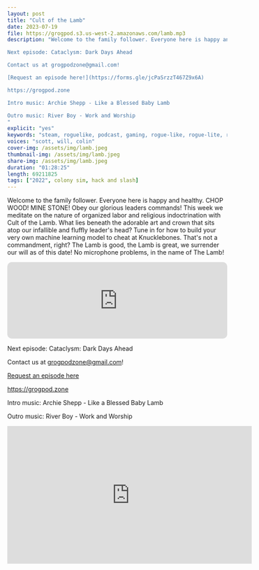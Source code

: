 ```yaml
---
layout: post
title: "Cult of the Lamb"
date: 2023-07-19
file: https://grogpod.s3.us-west-2.amazonaws.com/lamb.mp3
description: "Welcome to the family follower. Everyone here is happy and healthy. CHOP WOOD! MINE STONE! Obey our glorious leaders commands! This week we meditate on the nature of organized labor and religious indoctrination with Cult of the Lamb. What lies beneath the adorable art and crown that sits atop our infallible and fluffly leader's head? Tune in for how to build your very own machine learning model to cheat at Knucklebones. That's not a commandment, right? No microphone problems, in the name of The Lamb!

Next episode: Cataclysm: Dark Days Ahead

Contact us at grogpodzone@gmail.com!

[Request an episode here!](https://forms.gle/jcPaSrzzT467Z9x6A)

https://grogpod.zone

Intro music: Archie Shepp - Like a Blessed Baby Lamb

Outro music: River Boy - Work and Worship
"
explicit: "yes" 
keywords: "steam, roguelike, podcast, gaming, rogue-like, rogue-lite, roguelite"
voices: "scott, will, colin"
cover-img: /assets/img/lamb.jpeg
thumbnail-img: /assets/img/lamb.jpeg
share-img: /assets/img/lamb.jpeg
duration: "01:28:25"
length: 69211825 
tags: ["2022", colony sim, hack and slash]
---
```


Welcome to the family follower. Everyone here is happy and healthy. CHOP WOOD! MINE STONE! Obey our glorious leaders commands! This week we meditate on the nature of organized labor and religious indoctrination with Cult of the Lamb. What lies beneath the adorable art and crown that sits atop our infallible and fluffly leader's head? Tune in for how to build your very own machine learning model to cheat at Knucklebones. That's not a commandment, right? The Lamb is good, the Lamb is great, we surrender our will as of this date! No microphone problems, in the name of The Lamb!

<iframe allow="autoplay *; encrypted-media *; fullscreen *; clipboard-write" frameborder="0" height="175" style="width:100%;max-width:660px;overflow:hidden;border-radius:10px;" sandbox="allow-forms allow-popups allow-same-origin allow-scripts allow-storage-access-by-user-activation allow-top-navigation-by-user-activation" src="https://embed.podcasts.apple.com/us/podcast/cult-of-the-lamb/id1650474911?i=1000621600960&theme=auto"></iframe>

Next episode: Cataclysm: Dark Days Ahead

Contact us at grogpodzone@gmail.com!

[Request an episode here](https://forms.gle/jcPaSrzzT467Z9x6A)

https://grogpod.zone

Intro music: Archie Shepp - Like a Blessed Baby Lamb

Outro music: River Boy - Work and Worship

<div class="embed-responsive embed-responsive-16by9">
<iframe width="560" height="315" src="https://www.youtube.com/embed/WOoghVIwEaQ" title="YouTube video player" frameborder="0" allow="accelerometer; autoplay; clipboard-write; encrypted-media; gyroscope; picture-in-picture" allowfullscreen></iframe>
</div>
